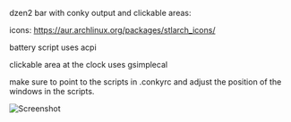 dzen2 bar with conky output and clickable areas:

icons: https://aur.archlinux.org/packages/stlarch_icons/

battery script uses acpi

clickable area at the clock uses gsimplecal

make sure to point to the scripts in .conkyrc and adjust the position of the windows in the scripts.

![Screenshot](http://goput.it/sk1l.png)

